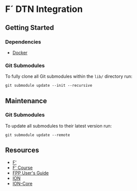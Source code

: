 # F´ DTN Integration

## Getting Started

### Dependencies

- [Docker](https://www.docker.com/)

### Git Submodules

To fully clone all Git submodules within the `lib/` directory run:
```
git submodule update --init --recursive
```

## Maintenance

### Git Submodules

To update all submodules to their latest version run:
```
git submodule update --remote
```

## Resources

- [F'](https://github.com/nasa/fprime)
- [F' Course](https://github.com/fprime-community/fprime-system-reference/blob/main/docs/course/introduction.md)
- [FPP User's Guide](https://fprime-community.github.io/fpp/fpp-users-guide.html)
- [ION](https://www.nasa.gov/directorates/heo/scan/engineering/technology/disruption_tolerant_networking_software_options_ion)
- [ION-Core](https://github.jpl.nasa.gov/PTL/ION-Core)
